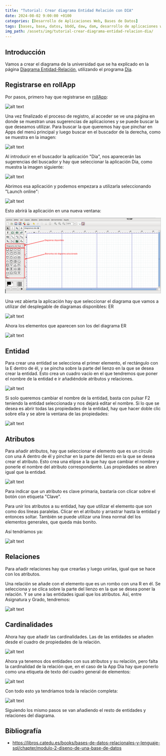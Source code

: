 ```yaml
---
title: "Tutorial: Crear diagrama Entidad Relación con DIA"
date: 2024-08-02 9:00:00 +0100
categories: [Desarrollo de Aplicaciones Web, Bases de Datos]
tags: [bases, base, datos, bbdd, daw, dam, desarrollo de aplicaciones web, desarrollo de aplicaciones multiplataforma, bases de datos, fp, ciclo superior, modulo, profesional, tutorial]
img_path: /assets/img/tutorial-crear-diagrama-entidad-relacion-dia/
---
```


## Introducción

Vamos a crear el diagrama de la universidad que se ha explicado en la página [Diagrama Entidad-Relación](/posts/diagrama-entidad-relacion/), utilizando el programa [Dia](https://www.rollapp.com/app/dia).

## Registrarse en rollApp

Por pasos, primero hay que registrarse en [rollApp](https://www.rollapp.com/):

![alt text](rolapp-signup.png)

Una vez finalizado el proceso de registro, al acceder se ve una página en donde se muestran unas sugerencias de aplicaciones y se puede buscar la que deseamos utilizar. Para buscar la que queremos hay que pinchar en Apps del menú principal y luego buscar en el buscador de la derecha, como se muestra en la imagen:

![alt text](rollapp-apps.png)

Al introducir en el buscador la aplicación "Dia", nos aparecerán las sugerencias del buscador y hay que seleccionar la aplicación Dia, como muestra la imagen siguiente:

![alt text](rollapp-select-dia.png)

Abrimos esa aplicación y podemos empezara a utilizarla seleccionando "Launch online":

![alt text](rollapp-dia-launchonline.png)

Esto abrirá la aplicación en una nueva ventana:

![alt text](5LAdia.png)

Una vez abierta la aplicación hay que seleccionar el diagrama que vamos a utilizar del desplegable de diagramas disponibles: ER

![alt text](dia-er.png)

Ahora los elementos que aparecen son los del diagrama ER

![alt text](dia-er-elementos.png)

## Entidad

Para crear una entidad se selecciona el primer elemento, el rectángulo con la E dentro de él, y se pincha sobre la parte del lienzo en la que se desea crear la entidad. Esto crea un cuadro vacío en el que tendremos que poner el nombre de la entidad e ir añadiéndole atributos y relaciones.

![alt text](dia-entidad.png)

Si solo queremos cambiar el nombre de la entidad, basta con pulsar F2 teniendo la entidad seleccionada y nos dejará editar el nombre. Si lo que se desea es abrir todas las propiedades de la entidad, hay que hacer doble clic sobre ella y se abre la ventana de las propiedades:

![alt text](dia-propiedades-entidad.png)

## Atributos

Para añadir atributos, hay que seleccionar el elemento que es un círculo con una A dentro de él y pinchar en la parte del lienzo en la que se desea crear el atributo. Esto crea una elipse a la que hay que cambiar el nombre y ponerle el nombre del atributo correspondiente. Las propiedades se abren igual que la entidad.

![alt text](dia-propiedades-atributo.png)

Para indicar que un atributo es clave primaria, bastaría con clicar sobre el botón con etiqueta "Clave".

Para unir los atributos a su entidad, hay que utilizar el elemento que son como dos líneas paralelas. Clicar en el atributo y arrastrar hasta la entidad y entonces soltar. También se puede utilizar una linea normal del los elementos generales, que queda más bonito.

Así tendríamos ya:

![alt text](dia-er-entidad-atributos.png)

## Relaciones

Para añadir relaciones hay que crearlas y luego unirlas, igual que se hace con los atributos.

Una relación se añade con el elemento que es un rombo con una R en él. Se selecciona y se clica sobre la parte del lienzo en la que se desea poner la relación. Y se une a las entidades igual que los atributos. Así, entre Asignatura y Grado, tendremos:

![alt text](dia-relacioin-completa.png)

## Cardinalidades

Ahora hay que añadir las cardinalidades. Las de las entidades se añaden desde el cuadro de propiedades de la relación.

![alt text](dia-propiedades-relacioni.png)

Ahora ya tenemos dos entidades con sus atributos y su relación, pero falta la cardinalidad de la relación que, en el caso de la App Dia hay que ponerlo como una etiqueta de texto del cuadro general de elementos:

![alt text](dia-etiqueta-texto.png)

Con todo esto ya tendríamos toda la relación completa:

![alt text](dia-relacion-completa.png)

Siguiendo los mismo pasos se van añadiendo el resto de entidades y relaciones del diagrama.

## Bibliografía

- <https://libros.catedu.es/books/bases-de-datos-relacionales-y-lenguaje-sql/chapter/modulo-2-diseno-de-una-base-de-datos>
